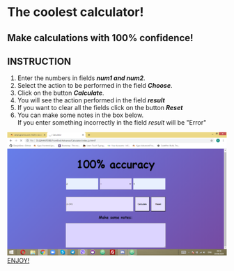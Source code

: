 # The coolest calculator!
## Make calculations with 100% confidence!

## INSTRUCTION
 1. Enter the numbers in fields **_num1 and num2_**.
 2. Select the action to be performed in the field **_Choose_**.
 3. Click on the button **_Calculate_**.
 4. You will see the action performed in the field **_result_**
 5. If you want to clear all the fields click on the button **_Reset_**
 6. You can make some notes in the box below.  
 If you enter something incorrectly in the field *result* will be "Error"

 ![Exemple](./Screen.png)
[ENJOY!](https://danylogera.github.io/Calculator/index_js.html)
